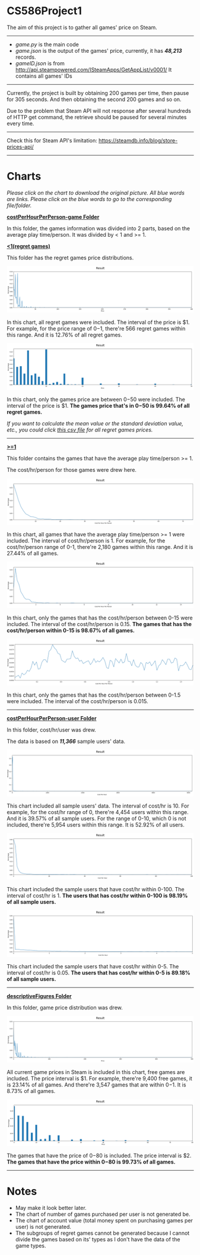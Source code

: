CS586Project1
===

The aim of this project is to gather all games' price on Steam.

---

- *game.py* is the main code
- *game.json* is the output of the games' price, currently, it has ***48,213*** records.
- *gameID.json* is from http://api.steampowered.com/ISteamApps/GetAppList/v0001/
It contains all games' IDs

---

Currently, the project is built by obtaining 200 games per time, then pause for 305 seconds. And then obtaining the second 200 games and so on.

Due to the problem that Steam API will not response after several hundreds of HTTP get command, the retrieve should be paused for several minutes every time.

---

Check this for Steam API's limitation:
https://steamdb.info/blog/store-prices-api/

---
Charts
===

*Please click on the chart to download the original picture. All blue words are links. Please click on the blue words to go to the corresponding file/folder.*

**[costPerHourPerPerson-game Folder](https://github.com/danielwwong/CS586Project1/tree/master/costPerHourPerPerson-game)**

In this folder, the games information was divided into 2 parts, based on the average play time/person. It was divided by < 1 and >= 1.

**[<1(regret games)](https://github.com/danielwwong/CS586Project1/tree/master/costPerHourPerPerson-game/%3C1)**

This folder has the regret games price distributions.

![img](https://github.com/danielwwong/CS586Project1/raw/master/costPerHourPerPerson-game/%3C1/result(interval%3D1%20all).png)

In this chart, all regret games were included. The interval of the price is $1. For example, for the price range of $0-$1, there're 566 regret games within this range. And it is 12.76% of all regret games.

![img](https://github.com/danielwwong/CS586Project1/blob/master/costPerHourPerPerson-game/%3C1/result(interval%3D1%20top50).png)

In this chart, only the games price are between $0-$50 were included. The interval of the price is $1. **The games price that's in $0-$50 is 99.64% of all regret games.**

*If you want to calculate the mean value or the standard deviation value, etc., you could click [this csv file](https://github.com/danielwwong/CS586Project1/blob/master/costPerHourPerPerson-game/%3C1/result(interval%3D1%20all).csv) for all regret games prices.*

---

**[>=1](https://github.com/danielwwong/CS586Project1/tree/master/costPerHourPerPerson-game/%3E%3D1)**

This folder contains the games that have the average play time/person >= 1.

The cost/hr/person for those games were drew here.

![img](https://github.com/danielwwong/CS586Project1/blob/master/costPerHourPerPerson-game/%3E%3D1/result(interval%3D1%20all).png)

In this chart, all games that have the average play time/person >= 1 were included. The interval of cost/hr/person is 1. For example, for the cost/hr/person range of 0-1, there're 2,180 games within this range. And it is 27.44% of all games.

![img](https://github.com/danielwwong/CS586Project1/blob/master/costPerHourPerPerson-game/%3E%3D1/result(interval%3D0.15%20top15).png)

In this chart, only the games that has the cost/hr/person between 0-15 were included. The interval of the cost/hr/person is 0.15. **The games that has the cost/hr/person within 0-15 is 98.67% of all games.**

![img](https://github.com/danielwwong/CS586Project1/blob/master/costPerHourPerPerson-game/%3E%3D1/result(interval%3D0.015%20top1.5).png)

In this chart, only the games that has the cost/hr/person between 0-1.5 were included. The interval of the cost/hr/person is 0.015.

---

**[costPerHourPerPerson-user Folder](https://github.com/danielwwong/CS586Project1/tree/master/costPerHourPerPerson-user)**

In this folder, cost/hr/user was drew.

The data is based on ***11,366*** sample users' data.

![img](https://github.com/danielwwong/CS586Project1/blob/master/costPerHourPerPerson-user/result(interval%3D10%20all).png)

This chart included all sample users' data. The interval of cost/hr is 10. For example, for the cost/hr range of 0, there're 4,454 users within this range. And it is 39.57% of all sample users. For the range of 0-10, which 0 is not included, there're 5,954 users within this range. It is 52.92% of all users.

![img](https://github.com/danielwwong/CS586Project1/blob/master/costPerHourPerPerson-user/result(interval%3D1%20top100).png)

This chart included the sample users that have cost/hr within 0-100. The interval of cost/hr is 1. **The users that has cost/hr within 0-100 is 98.19% of all sample users.**

![img](https://github.com/danielwwong/CS586Project1/blob/master/costPerHourPerPerson-user/result(interval%3D0.05%20top5).png)

This chart included the sample users that have cost/hr within 0-5. The interval of cost/hr is 0.05. **The users that has cost/hr within 0-5 is 89.18% of all sample users.**

---

**[descriptiveFigures Folder](https://github.com/danielwwong/CS586Project1/tree/master/descriptiveFigures)**

In this folder, game price distribution was drew.

![img](https://github.com/danielwwong/CS586Project1/blob/master/descriptiveFigures/result(interval%3D1%20all).png)

All current game prices in Steam is included in this chart, free games are included. The price interval is $1. For example, there're 9,400 free games, it is 23.14% of all games. And there're 3,547 games that are within $0-$1. It is 8.73% of all games.

![img](https://github.com/danielwwong/CS586Project1/blob/master/descriptiveFigures/result(interval%3D2%20top80).png)

The games that have the price of $0-$80 is included. The price interval is $2. **The games that have the price within $0-$80 is 99.73% of all games.**

---
Notes
===

- May make it look better later.
- The chart of number of games purchased per user is not generated be.
- The chart of account value (total money spent on purchasing games per user) is not generated.
- The subgroups of regret games cannot be generated because I cannot divide the games based on its' types as I don't have the data of the game types.

